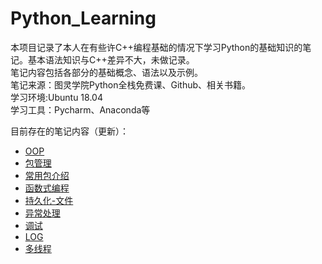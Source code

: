 # Python_Learning
本项目记录了本人在有些许C++编程基础的情况下学习Python的基础知识的笔记。基本语法知识与C++差异不大，未做记录。  
笔记内容包括各部分的基础概念、语法以及示例。  
笔记来源：图灵学院Python全栈免费课、Github、相关书籍。  
学习环境:Ubuntu 18.04  
学习工具：Pycharm、Anaconda等

目前存在的笔记内容（更新）：
- [OOP](https://github.com/Archimonde-Leo/Python_Learning/tree/master/PycharmProjects/Python%20Learning/OOP)
- [包管理](https://github.com/Archimonde-Leo/Python_Learning/tree/master/PycharmProjects/Python%20Learning/%E9%AB%98%E7%BA%A7-%E5%8C%85%E7%AE%A1%E7%90%86)
- [常用包介绍](https://github.com/Archimonde-Leo/Python_Learning/blob/master/PycharmProjects/Python%20Learning/%E5%B8%B8%E7%94%A8%E5%8C%85%E4%BB%8B%E7%BB%8D.ipynb)
- [函数式编程](https://github.com/Archimonde-Leo/Python_Learning/blob/master/PycharmProjects/Python%20Learning/%E5%87%BD%E6%95%B0%E5%BC%8F%E7%BC%96%E7%A8%8B.ipynb)
- [持久化-文件](https://github.com/Archimonde-Leo/Python_Learning/blob/master/PycharmProjects/Python%20Learning/%E6%8C%81%E4%B9%85%E5%8C%96-%E6%96%87%E4%BB%B6.ipynb)
- [异常处理](https://github.com/Archimonde-Leo/Python_Learning/blob/master/PycharmProjects/Python%20Learning/%E5%BC%82%E5%B8%B8%E5%A4%84%E7%90%86.ipynb)
- [调试](https://github.com/Archimonde-Leo/Python_Learning/tree/master/PycharmProjects/Python%20Learning/%E8%B0%83%E8%AF%95)
- [LOG](https://github.com/Archimonde-Leo/Python_Learning/tree/master/PycharmProjects/Python%20Learning/LOG)
- [多线程](https://github.com/Archimonde-Leo/Python_Learning/tree/master/PycharmProjects/Python%20Learning/%E5%A4%9A%E7%BA%BF%E7%A8%8B)
